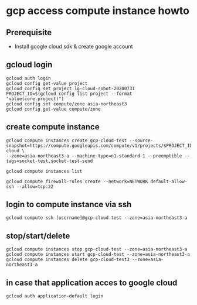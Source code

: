 # gcp access compute instance howto

## Prerequisite
- Install google cloud sdk & create google account

## gcloud login

```
gcloud auth login
gcloud config get-value project
gcloud config set project lg-cloud-robot-20200731
PROJECT_ID=$(gcloud config list project --format "value(core.project)")
gcloud config set compute/zone asia-northeast3  
gcloud config get-value compute/zone
```

## create compute instance
```
gcloud compute instances create gcp-cloud-test --source-snapshot=https://compute.googleapis.com/compute/v1/projects/$PROJECT_ID/global/snapshots/snapshot-cloud \
--zone=asia-northeast3-a --machine-type=n1-standard-1 --preemptible --tags=socket-test,socket-test-send 
```

```
gcloud compute instances list
```
```
gcloud compute firewall-rules create --network=NETWORK default-allow-ssh --allow=tcp:22
```
## login to compute instance via ssh

```
gcloud compute ssh [username]@gcp-cloud-test --zone=asia-northeast3-a
```

## stop/start/delete

```
gcloud compute instances stop gcp-cloud-test --zone=asia-northeast3-a
gcloud compute instances start gcp-cloud-test --zone=asia-northeast3-a
gcloud compute instances delete gcp-cloud-test3 --zone=asia-northeast3-a
```

## in case that application acces to google cloud
```
gcloud auth application-default login
```
